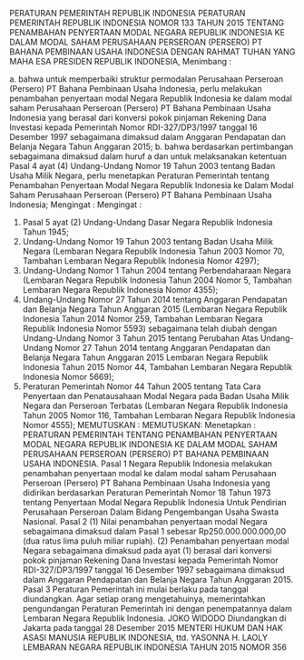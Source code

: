  PERATURAN PEMERINTAH REPUBLIK INDONESIA PERATURAN PEMERINTAH REPUBLIK INDONESIA NOMOR 133 TAHUN 2015 TENTANG PENAMBAHAN PENYERTAAN MODAL NEGARA REPUBLIK INDONESIA KE DALAM MODAL SAHAM PERUSAHAAN PERSEROAN (PERSERO) PT BAHANA PEMBINAAN USAHA INDONESIA
DENGAN RAHMAT TUHAN YANG MAHA ESA PRESIDEN REPUBLIK INDONESIA,
Menimbang :

a. bahwa untuk memperbaiki struktur permodalan Perusahaan Perseroan (Persero) PT Bahana Pembinaan Usaha Indonesia, perlu melakukan penambahan penyertaan modal Negara Republik Indonesia ke dalam modal saham Perusahaan Perseroan (Persero) PT Bahana Pembinaan Usaha Indonesia yang berasal dari konversi pokok pinjaman Rekening Dana Investasi kepada Pemerintah Nomor RDI-327/DP3/1997 tanggal 16 Desember 1997 sebagaimana dimaksud dalam Anggaran Pendapatan dan Belanja Negara Tahun Anggaran 2015;
b. bahwa berdasarkan pertimbangan sebagaimana dimaksud dalam huruf a dan untuk melaksanakan ketentuan Pasal 4 ayat (4) Undang-Undang Nomor 19 Tahun 2003 tentang Badan Usaha Milik Negara, perlu menetapkan Peraturan Pemerintah tentang Penambahan Penyertaan Modal Negara Republik Indonesia ke Dalam Modal Saham Perusahaan Perseroan (Persero) PT Bahana Pembinaan Usaha Indonesia;
Mengingat :
Mengingat :

1. Pasal 5 ayat (2) Undang-Undang Dasar Negara Republik Indonesia Tahun 1945;
2. Undang-Undang Nomor 19 Tahun 2003 tentang Badan Usaha Milik Negara (Lembaran Negara Republik Indonesia Tahun 2003 Nomor 70, Tambahan Lembaran Negara Republik Indonesia Nomor 4297);
3. Undang-Undang Nomor 1 Tahun 2004 tentang Perbendaharaan Negara (Lembaran Negara Republik Indonesia Tahun 2004 Nomor 5, Tambahan Lembaran Negara Republik Indonesia Nomor 4355);
4. Undang-Undang Nomor 27 Tahun 2014 tentang Anggaran Pendapatan dan Belanja Negara Tahun Anggaran 2015 (Lembaran Negara Republik Indonesia Tahun 2014 Nomor 259, Tambahan Lembaran Negara Republik Indonesia Nomor 5593) sebagaimana telah diubah dengan Undang-Undang Nomor 3 Tahun 2015 tentang Perubahan Atas Undang-Undang Nomor 27 Tahun 2014 tentang Anggaran Pendapatan dan Belanja Negara Tahun Anggaran 2015 Lembaran Negara Republik Indonesia Tahun 2015 Nomor 44, Tambahan Lembaran Negara Republik Indonesia Nomor 5669);
5. Peraturan Pemerintah Nomor 44 Tahun 2005 tentang Tata Cara Penyertaan dan Penatausahaan Modal Negara pada Badan Usaha Milik Negara dan Perseroan Terbatas (Lembaran Negara Republik Indonesia Tahun 2005 Nomor 116, Tambahan Lembaran Negara Republik Indonesia Nomor 4555);
MEMUTUSKAN :
MEMUTUSKAN:
 Menetapkan : PERATURAN PEMERINTAH TENTANG PENAMBAHAN PENYERTAAN MODAL NEGARA REPUBLIK INDONESIA KE DALAM MODAL SAHAM PERUSAHAAN PERSEROAN (PERSERO) PT BAHANA PEMBINAAN USAHA INDONESIA.
Pasal 1
Negara Republik Indonesia melakukan penambahan penyertaan modal ke dalam modal saham Perusahaan Perseroan (Persero) PT Bahana Pembinaan Usaha Indonesia yang didirikan berdasarkan Peraturan Pemerintah Nomor 18 Tahun 1973 tentang Penyertaan Modal Negara Republik Indonesia Untuk Pendirian Perusahaan Perseroan Dalam Bidang Pengembangan Usaha Swasta Nasional.
Pasal 2
(1) Nilai penambahan penyertaan modal Negara sebagaimana dimaksud dalam Pasal 1 sebesar Rp250.000.000.000,00 (dua ratus lima puluh miliar rupiah).
(2) Penambahan penyertaan modal Negara sebagaimana dimaksud pada ayat (1) berasal dari konversi pokok pinjaman Rekening Dana Investasi kepada Pemerintah Nomor RDI-327/DP3/1997 tanggal 16 Desember 1997 sebagaimana dimaksud dalam Anggaran Pendapatan dan Belanja Negara Tahun Anggaran 2015.
Pasal 3
Peraturan Pemerintah ini mulai berlaku pada tanggal diundangkan.
Agar setiap orang mengetahuinya, memerintahkan pengundangan Peraturan Pemerintah ini dengan penempatannya dalam Lembaran Negara Republik Indonesia. JOKO WIDODO Diundangkan di Jakarta pada tanggal 28 Desember 2015 MENTERI HUKUM DAN HAK ASASI MANUSIA REPUBLIK INDONESIA, ttd. YASONNA H. LAOLY LEMBARAN NEGARA REPUBLIK INDONESIA TAHUN 2015 NOMOR 356